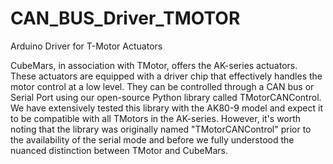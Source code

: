 # CAN_BUS_Driver_TMOTOR
Arduino Driver for T-Motor Actuators

CubeMars, in association with TMotor, offers the AK-series actuators. These actuators are equipped with a driver chip that effectively handles the motor control at a low level. They can be controlled through a CAN bus or Serial Port using our open-source Python library called TMotorCANControl. We have extensively tested this library with the AK80-9 model and expect it to be compatible with all TMotors in the AK-series. However, it's worth noting that the library was originally named "TMotorCANControl" prior to the availability of the serial mode and before we fully understood the nuanced distinction between TMotor and CubeMars.
